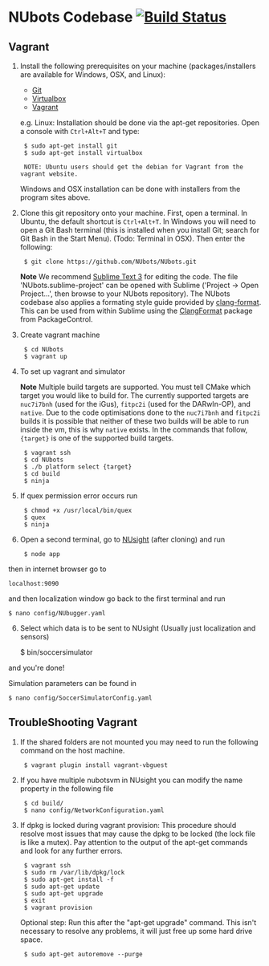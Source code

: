 NUbots Codebase [![Build Status](https://travis-ci.org/NUbots/NUbots.png)](https://travis-ci.org/NUbots/NUbots)
==========================

Vagrant
--------


1. Install the following prerequisites on your machine (packages/installers are available for Windows, OSX, and Linux):
    * [Git][]
    * [Virtualbox][]
    * [Vagrant][]

    e.g. Linux: Installation should be done via the apt-get repositories. Open a console with `Ctrl+Alt+T` and type:

        $ sudo apt-get install git
        $ sudo apt-get install virtualbox

        NOTE: Ubuntu users should get the debian for Vagrant from the vagrant website.

    Windows and OSX installation can be done with installers from the program sites above.


2. Clone this git repository onto your machine. First, open a terminal. In Ubuntu, the default shortcut is `Ctrl+Alt+T`. In Windows you will need to open a Git Bash terminal (this is installed when you install Git; search for Git Bash in the Start Menu). (Todo: Terminal in OSX). Then enter the following:

        $ git clone https://github.com/NUbots/NUbots.git

    **Note** We recommend [Sublime Text 3][] for editing the code. The file 'NUbots.sublime-project' can be opened with Sublime ('Project -> Open Project...', then browse to your NUbots repository).
    The NUbots codebase also applies a formating style guide provided by [clang-format][].
    This can be used from within Sublime using the [ClangFormat][] package from PackageControl.

3. Create vagrant machine

        $ cd NUbots
        $ vagrant up

4. To set up vagrant and simulator

    **Note** Multiple build targets are supported. You must tell CMake which target you would like to build for.
    The currently supported targets are `nuc7i7bnh` (used for the iGus), `fitpc2i` (used for the DARwIn-OP), and `native`.
    Due to the code optimisations done to the `nuc7i7bnh` and `fitpc2i` builds it is possible that neither of these two builds will be able to run inside the vm, this is why `native` exists.
    In the commands that follow, `{target}` is one of the supported build targets.

        $ vagrant ssh
        $ cd NUbots
        $ ./b platform select {target}
        $ cd build
        $ ninja

4. If quex permission error occurs run

        $ chmod +x /usr/local/bin/quex
        $ quex
        $ ninja

5. Open a second terminal, go to [NUsight][] (after cloning) and run

        $ node app

then in internet browser go to

    localhost:9090

and then localization window
go back to the first terminal and run

    $ nano config/NUbugger.yaml

6. Select which data is to be sent to NUsight (Usually just localization and sensors)

    $ bin/soccersimulator

and you're done!

Simulation parameters can be found in

    $ nano config/SoccerSimulatorConfig.yaml

TroubleShooting Vagrant
--------
1. If the shared folders are not mounted you may need to run the following command on the host machine.

        $ vagrant plugin install vagrant-vbguest

2. If you have multiple nubotsvm in NUsight you can modify the name property in the following file

        $ cd build/
        $ nano config/NetworkConfiguration.yaml

3. If dpkg is locked during vagrant provision:
   This procedure should resolve most issues that may cause the dpkg to be locked (the lock file is like a mutex).
   Pay attention to the output of the apt-get commands and look for any further errors.

        $ vagrant ssh
        $ sudo rm /var/lib/dpkg/lock
        $ sudo apt-get install -f
        $ sudo apt-get update
        $ sudo apt-get upgrade
        $ exit
        $ vagrant provision

   Optional step:
   Run this after the "apt-get upgrade" command.
   This isn't necessary to resolve any problems, it will just free up some hard drive space.
        
        $ sudo apt-get autoremove --purge

[NUbots]:                 http://nubots.net/                                      "NUbots"
[NUClear]:                https://github.com/Fastcode/NUClear                     "NUClear"
[NUsight]:                https://github.com/NUbots/NUsight                       "NUsight web robot debugger"
[Sublime Text 3]:         http://www.sublimetext.com/                             "Sublime Text 3"
[Homebrew]:               http://brew.sh/                                         "Homebrew"
[Git]:                    https://git-scm.com/                                    "Git version control"
[Vagrant]:                https://www.vagrantup.com/                              "Virtual machine wrapper"
[VirtualBox]:             https://www.virtualbox.org/                             "Virtual machine"
[clang-format]:           https://clang.llvm.org/docs/ClangFormat.html            "Clang Format"
[ClangFormat]:            https://packagecontrol.io/packages/Clang%20Format       "Clang Format"
